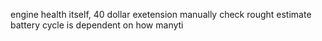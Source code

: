 
engine health itself, 40 dollar exetension 
manually  check rought  estimate 
battery cycle is dependent  on how manyti